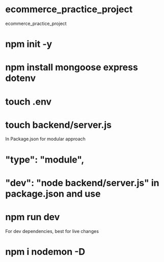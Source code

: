 # ecommerce_practice_project
ecommerce_practice_project

# npm init -y
# npm install mongoose express dotenv
# touch .env
# touch backend/server.js

In Package.json for modular approach
# "type": "module",
 # "dev": "node backend/server.js" in package.json and use 
 # npm run dev

For dev dependencies, best for live changes 
# npm i nodemon -D


